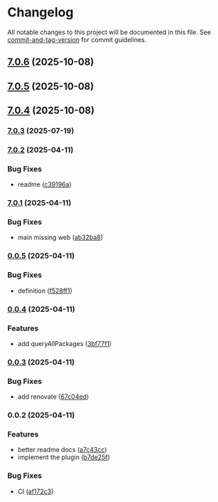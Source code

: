# Changelog

All notable changes to this project will be documented in this file. See [commit-and-tag-version](https://github.com/absolute-version/commit-and-tag-version) for commit guidelines.

## [7.0.6](https://github.com/Cap-go/capacitor-android-usagestatsmanager/compare/7.0.5...7.0.6) (2025-10-08)

## [7.0.5](https://github.com/Cap-go/capacitor-android-usagestatsmanager/compare/7.0.4...7.0.5) (2025-10-08)

## [7.0.4](https://github.com/Cap-go/capacitor-android-usagestatsmanager/compare/7.0.3...7.0.4) (2025-10-08)

### [7.0.3](https://github.com/Cap-go/capacitor-android-usagestatsmanager/compare/7.0.2...7.0.3) (2025-07-19)

### [7.0.2](https://github.com/Cap-go/capacitor-android-usagestatsmanager/compare/7.0.1...7.0.2) (2025-04-11)


### Bug Fixes

* readme ([c39196a](https://github.com/Cap-go/capacitor-android-usagestatsmanager/commit/c39196a9dbf9578873056d257f66152b3f6c7175))

### [7.0.1](https://github.com/Cap-go/capacitor-android-usagestatsmanager/compare/0.0.5...7.0.1) (2025-04-11)


### Bug Fixes

* main missing web ([ab32ba8](https://github.com/Cap-go/capacitor-android-usagestatsmanager/commit/ab32ba835a190ebfffbb3ca6b7257aae85739bf4))

### [0.0.5](https://github.com/Cap-go/capacitor-android-usagestatsmanager/compare/0.0.4...0.0.5) (2025-04-11)


### Bug Fixes

* definition ([f528ff1](https://github.com/Cap-go/capacitor-android-usagestatsmanager/commit/f528ff111f32480376e057863dd2bf8c17eb37a1))

### [0.0.4](https://github.com/Cap-go/capacitor-android-usagestatsmanager/compare/0.0.3...0.0.4) (2025-04-11)


### Features

* add queryAllPackages ([3bf77f1](https://github.com/Cap-go/capacitor-android-usagestatsmanager/commit/3bf77f1002322189e1315719a24bfc52aa48c6a3))

### [0.0.3](https://github.com/Cap-go/capacitor-android-usagestatsmanager/compare/0.0.2...0.0.3) (2025-04-11)


### Bug Fixes

* add renovate ([67c04ed](https://github.com/Cap-go/capacitor-android-usagestatsmanager/commit/67c04ed53c9e8e3c8a28c9c61f6c3511b83d1eee))

### 0.0.2 (2025-04-11)


### Features

* better readme docs ([a7c43cc](https://github.com/Cap-go/capacitor-android-usagestatsmanager/commit/a7c43cc6fbcff987327ea82a8d7edd85113e0acb))
* implement the plugin ([b7de25f](https://github.com/Cap-go/capacitor-android-usagestatsmanager/commit/b7de25f27d0df4b06808402a434f3390b5ee0595))


### Bug Fixes

* CI ([af172c3](https://github.com/Cap-go/capacitor-android-usagestatsmanager/commit/af172c34422397ae6a028e4792d14750cf76a063))
